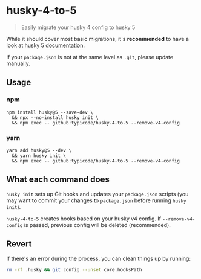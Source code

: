 # husky-4-to-5

> Easily migrate your husky 4 config to husky 5

While it should cover most basic migrations, it's **recommended** to have a look at husky 5 [documentation](https://typicode.github.io/husky).

If your `package.json` is not at the same level as `.git`, please update manually.

## Usage

### npm

```shell
npm install husky@5 --save-dev \
  && npx --no-install husky init \
  && npm exec -- github:typicode/husky-4-to-5 --remove-v4-config
```

### yarn

```shell
yarn add husky@5 --dev \
  && yarn husky init \
  && npm exec -- github:typicode/husky-4-to-5 --remove-v4-config
```

## What each command does

`husky init` sets up Git hooks and updates your `package.json` scripts (you may want to commit your changes to `package.json` before running `husky init`).

`husky-4-to-5` creates hooks based on your husky v4 config. If `--remove-v4-config` is passed, previous config will be deleted (recommended).

## Revert

If there's an error during the process, you can clean things up by running:

```sh
rm -rf .husky && git config --unset core.hooksPath
```
